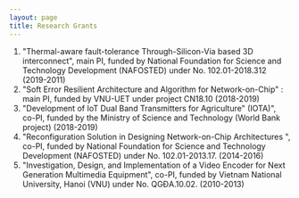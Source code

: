```yaml
---
layout: page
title: Research Grants
---
```



1. "Thermal-aware fault-tolerance Through-Silicon-Via based 3D interconnect", main PI, funded by National Foundation for Science and Technology Development (NAFOSTED) under No. 102.01-2018.312 (2019-2011)
1. "Soft Error Resilient Architecture and Algorithm for Network-on-Chip" : main PI, funded by VNU-UET under project CN18.10 (2018-2019)
1. "Development of IoT Dual Band Transmitters for Agriculture" (IOTA)", co-PI, funded by the Ministry of Science and Technology (World Bank project) (2018-2019)
1. "Reconfiguration Solution in Designing Network-on-Chip Architectures ", co-PI, funded by  National Foundation for Science and Technology Development (NAFOSTED) under No. 102.01-2013.17. (2014-2016)
1. "Investigation, Design, and Implementation of a Video Encoder for Next Generation Multimedia Equipment", co-PI, funded by  Vietnam National University, Hanoi (VNU) under No. QGĐA.10.02. (2010-2013)